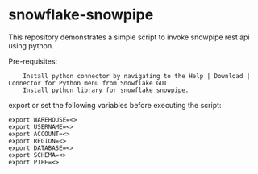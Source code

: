 # snowflake-snowpipe

This repository demonstrates a simple script to invoke snowpipe rest api using python.

Pre-requisites:

		Install python connector by navigating to the Help | Download | Connector for Python menu from Snowflake GUI.
		Install python library for snowflake snowpipe.

export or set the following variables before executing the script:


	export WAREHOUSE=<>
	export USERNAME=<>
	export ACCOUNT=<>
	export REGION=<>
	export DATABASE=<>
	export SCHEMA=<>
	export PIPE=<>

